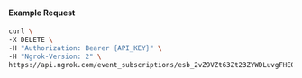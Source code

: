 <!-- Code generated for API Clients. DO NOT EDIT. -->
#### Example Request
```bash
curl \
-X DELETE \
-H "Authorization: Bearer {API_KEY}" \
-H "Ngrok-Version: 2" \
https://api.ngrok.com/event_subscriptions/esb_2vZ9VZt63Zt23ZYWDLuvgFHEQYx/sources/ip_policy_updated.v0
